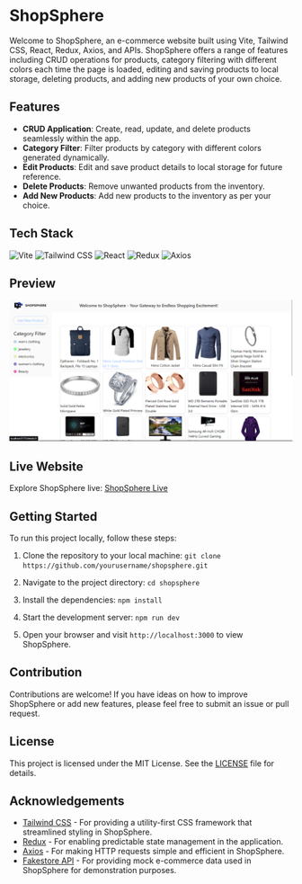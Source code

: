 # ShopSphere

Welcome to ShopSphere, an e-commerce website built using Vite, Tailwind CSS, React, Redux, Axios, and APIs. ShopSphere offers a range of features including CRUD operations for products, category filtering with different colors each time the page is loaded, editing and saving products to local storage, deleting products, and adding new products of your own choice.

## Features

- **CRUD Application**: Create, read, update, and delete products seamlessly within the app.
- **Category Filter**: Filter products by category with different colors generated dynamically.
- **Edit Products**: Edit and save product details to local storage for future reference.
- **Delete Products**: Remove unwanted products from the inventory.
- **Add New Products**: Add new products to the inventory as per your choice.

## Tech Stack

![Vite](https://img.shields.io/badge/Vite-%23007ACC.svg?style=for-the-badge&logo=vite)
![Tailwind CSS](https://img.shields.io/badge/Tailwind_CSS-%2338B2AC.svg?style=for-the-badge&logo=tailwind-css)
![React](https://img.shields.io/badge/React-%2320232a.svg?style=for-the-badge&logo=react)
![Redux](https://img.shields.io/badge/Redux-%23764ABC.svg?style=for-the-badge&logo=redux)
![Axios](https://img.shields.io/badge/Axios-%23323330.svg?style=for-the-badge&logo=axios)

## Preview

![ShopSphere Preview](shopsphere.png)

## Live Website

Explore ShopSphere live: [ShopSphere Live](https://www.shopsphere-demo.com)

## Getting Started

To run this project locally, follow these steps:

1. Clone the repository to your local machine:
`git clone https://github.com/yourusername/shopsphere.git`


2. Navigate to the project directory:
`cd shopsphere`


3. Install the dependencies:
`npm install`


4. Start the development server:
`npm run dev`


5. Open your browser and visit `http://localhost:3000` to view ShopSphere.

## Contribution

Contributions are welcome! If you have ideas on how to improve ShopSphere or add new features, please feel free to submit an issue or pull request.

## License

This project is licensed under the MIT License. See the [LICENSE](LICENSE) file for details.

## Acknowledgements

- [Tailwind CSS](https://tailwindcss.com/) - For providing a utility-first CSS framework that streamlined styling in ShopSphere.
- [Redux](https://redux.js.org/) - For enabling predictable state management in the application.
- [Axios](https://axios-http.com/) - For making HTTP requests simple and efficient in ShopSphere.
- [Fakestore API](https://fakestoreapi.com/) - For providing mock e-commerce data used in ShopSphere for demonstration purposes.


